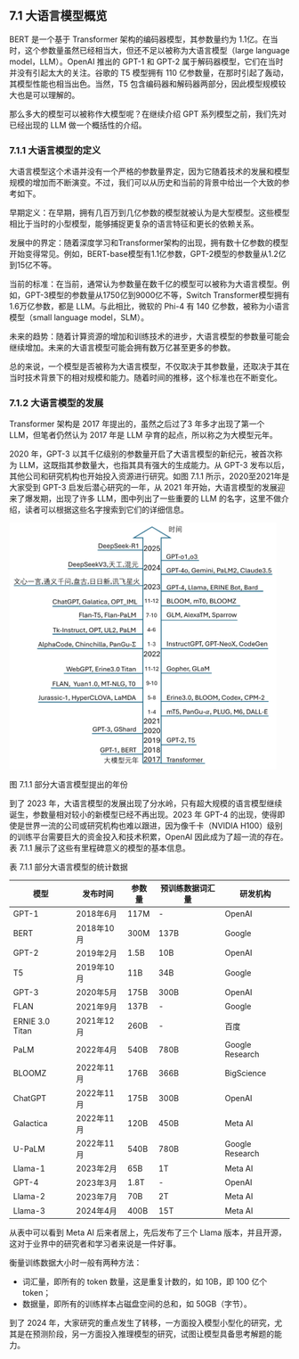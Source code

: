 
## 7.1 大语言模型概览

BERT 是一个基于 Transformer 架构的编码器模型，其参数量约为 1.1亿。在当时，这个参数量虽然已经相当大，但还不足以被称为大语言模型（large language model，LLM）。OpenAI 推出的 GPT-1 和 GPT-2 属于解码器模型，它们在当时并没有引起太大的关注。谷歌的 T5 模型拥有 110 亿参数量，在那时引起了轰动，其模型性能也相当出色。当然，T5 包含编码器和解码器两部分，因此模型规模较大也是可以理解的。

那么多大的模型可以被称作大模型呢？在继续介绍 GPT 系列模型之前，我们先对已经出现的 LLM 做一个概括性的介绍。

### 7.1.1 大语言模型的定义

大语言模型这个术语并没有一个严格的参数量界定，因为它随着技术的发展和模型规模的增加而不断演变。不过，我们可以从历史和当前的背景中给出一个大致的参考如下。

早期定义：在早期，拥有几百万到几亿参数的模型就被认为是大型模型。这些模型相比于当时的小型模型，能够捕捉更复杂的语言特征和更长的依赖关系。

发展中的界定：随着深度学习和Transformer架构的出现，拥有数十亿参数的模型开始变得常见。例如，BERT-base模型有1.1亿参数，GPT-2模型的参数量从1.2亿到15亿不等。

当前的标准：在当前，通常认为参数量在数千亿的模型可以被称为大语言模型。例如，GPT-3模型的参数量从1750亿到9000亿不等，Switch Transformer模型拥有1.6万亿参数，都是 LLM。与此相比，微软的 Phi-4 有 140 亿参数，被称为小语言模型（small language model，SLM）。

未来的趋势：随着计算资源的增加和训练技术的进步，大语言模型的参数量可能会继续增加。未来的大语言模型可能会拥有数万亿甚至更多的参数。

总的来说，一个模型是否被称为大语言模型，不仅取决于其参数量，还取决于其在当时技术背景下的相对规模和能力。随着时间的推移，这个标准也在不断变化。

### 7.1.2 大语言模型的发展

Transformer 架构是 2017 年提出的，虽然之后过了3 年多才出现了第一个 LLM，但笔者仍然认为 2017 年是 LLM 孕育的起点，所以称之为大模型元年。

2020 年，GPT-3 以其千亿级别的参数量开启了大语言模型的新纪元，被首次称为 LLM，这既指其参数量大，也指其具有强大的生成能力。从 GPT-3 发布以后，其他公司和研究机构也开始投入资源进行研究。如图 7.1.1 所示，2020至2021年是大家受到 GPT-3 启发后潜心研究的一年，从 2021 年开始，大语言模型的发展迎来了爆发期，出现了许多 LLM，图中列出了一些重要的 LLM 的名字，这里不做介绍，读者可以根据这些名字搜索到它们的详细信息。

<img src="./img/llm_tree.png" width=480>

图 7.1.1 部分大语言模型提出的年份

到了 2023 年，大语言模型的发展出现了分水岭，只有超大规模的语言模型继续诞生，参数量相对较小的新模型已经不再出现。2023 年 GPT-4 的出现，使得即使是世界一流的公司或研究机构也难以跟进，因为像千卡（NVIDIA H100）级别的训练平台需要巨大的资金投入和技术积累，OpenAI 因此成为了超一流的存在。表 7.1.1 展示了这些有里程碑意义的模型的基本信息。

表 7.1.1 部分大语言模型的统计数据

|模型|发布时间|参数量|预训练数据词汇量|研发机构|
|-|-|-|-|-|
|GPT-1|2018年6月|117M|-|OpenAI|
|BERT|2018年10月|300M|137B|Google|
|GPT-2|2019年2月|1.5B|10B|OpenAI|
|T5|2019年10月|11B|34B|Google|
|GPT-3|2020年5月|175B|300B|OpenAI|
|FLAN|2021年9月|137B|-|Google|
|ERNIE 3.0 Titan|2021年12月|260B|-|百度|
|PaLM|2022年4月|540B|780B|Google Research|
|BLOOMZ|2022年11月|176B|366B|BigScience|
|ChatGPT|2022年11月|175B|300B|OpenAI|
|Galactica|2022年11月|120B|450B|Meta AI|
|U-PaLM|2022年11月|540B|780B|Google Research|
|Llama-1|2023年2月|65B|1T|Meta AI|
|GPT-4|2023年3月|1.8T|-|OpenAI|
|Llama-2|2023年7月|70B|2T|Meta AI|
|Llama-3|2024年4月|400B|15T|Meta AI|

从表中可以看到 Meta AI 后来者居上，先后发布了三个 Llama 版本，并且开源，这对于业界中的研究者和学习者来说是一件好事。

衡量训练数据大小时一般有两种方法：

- 词汇量，即所有的 token 数量，这是重复计数的，如 10B，即 100 亿个 token；
- 数据量，即所有的训练样本占磁盘空间的总和，如 50GB（字节）。

到了 2024 年，大家研究的重点发生了转移，一方面投入模型小型化的研究，尤其是在预测阶段，另一方面投入推理模型的研究，试图让模型具备思考解题的能力。
